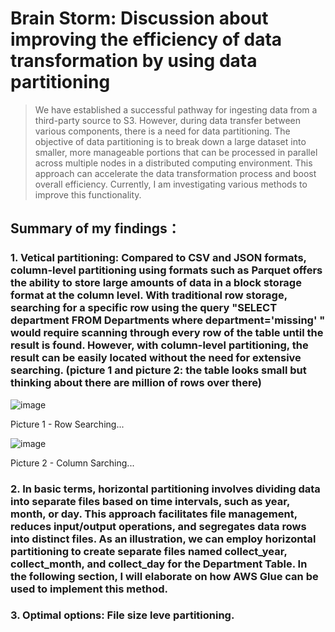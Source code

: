 # Brain Storm: Discussion about improving the efficiency of data transformation by using data partitioning 

> We have established a successful pathway for ingesting data from a third-party source to S3. However, during data transfer between various components, there is a need for data partitioning. The objective of data partitioning is to break down a large dataset into smaller, more manageable portions that can be processed in parallel across multiple nodes in a distributed computing environment. This approach can accelerate the data transformation process and boost overall efficiency. Currently, I am investigating various methods to improve this functionality.

## Summary of my findings：
### 1. Vetical partitioning: Compared to CSV and JSON formats, column-level partitioning using formats such as Parquet offers the ability to store large amounts of data in a block storage format at the column level. With traditional row storage, searching for a specific row using the query "SELECT department FROM Departments where department='missing' " would require scanning through every row of the table until the result is found. However, with column-level partitioning, the result can be easily located without the need for extensive searching. (picture 1 and picture 2: the table looks small but thinking about there are million of rows over there)

![image](https://user-images.githubusercontent.com/7371969/228148191-cbd6242b-e234-44b9-9cce-698874ad02c1.png)

Picture 1 - Row Searching...

![image](https://user-images.githubusercontent.com/7371969/228149296-26e6af4a-b9ad-404f-b5ce-330f50789063.png)

Picture 2 - Column Sarching...

### 2. In basic terms, horizontal partitioning involves dividing data into separate files based on time intervals, such as year, month, or day. This approach facilitates file management, reduces input/output operations, and segregates data rows into distinct files. As an illustration, we can employ horizontal partitioning to create separate files named collect_year, collect_month, and collect_day for the Department Table. In the following section, I will elaborate on how AWS Glue can be used to implement this method.

### 3. Optimal options: File size leve partitioning. 


